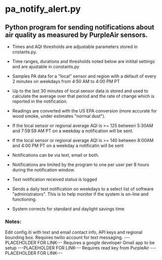 # pa_notify_alert.py
## Python program for sending notifications about air quality as measured by PurpleAir sensors.
- Times and AQI thresholds are adjustable parameters stored in cnstants.py.
 
- Time ranges, durations and thresholds noted below are initital settings and are ajustable in constants.py

- Samples PA data for a "local" sensor and region with a default of every 2 minutes on weekdays from 4:50 AM to 4:00 PM PT
 
- Up to the last 30 minutes of local sensor data is stored and used to calculate the average over that period and the rate of change which is reported in the notification.
 
- Readings are converted with the US EPA conversion (more accurate for wood smoke, under estimates "normal dust").
 
- If the local sensor or regional average AQI is >= 125 between 5:30AM and 7:59:59 AM PT on a weekday a notification will be sent.  
- If the local sensor or regional average AQI is >= 140 between 8:00AM and 4:00 PM PT on a weekday a notificatin will be sent
 
- Notifications can be via text, email or both.

- Notifications are limited by the program to one per user per 8 hours during the notification window. 
 
- Text notification received status is logged 

- Sends a daily text notification on weekdays to a select list of software "administrators". This is to help monitor if the system is on-line and functioning.
 
- System corrects for standard and daylight savings time
 
 
### Notes:

Edit config.iti with text and email contact info, API keys and regional bounding box.
Requires twilio account for text messaging. ---PLACEHOLDER FOR LINK---
Requires a google developer Gmail app to be setup ---PLACEHOLDER FOR LINK---
Requires read key from PurpleAir ---PLACEHOLDER FOR LINK---